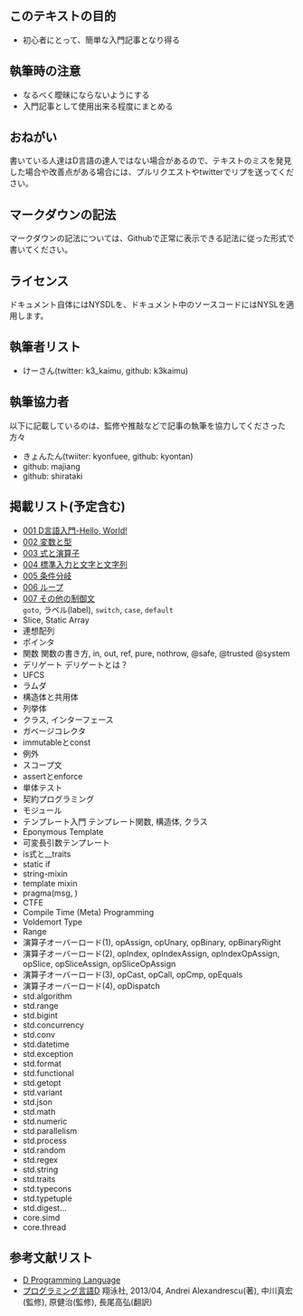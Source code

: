 ## このテキストの目的

* 初心者にとって、簡単な入門記事となり得る  


## 執筆時の注意

* なるべく曖昧にならないようにする  
* 入門記事として使用出来る程度にまとめる  


## おねがい

書いている人達はD言語の達人ではない場合があるので、テキストのミスを発見した場合や改善点がある場合には、プルリクエストやtwitterでリプを送ってください。


## マークダウンの記法

マークダウンの記法については、Githubで正常に表示できる記法に従った形式で書いてください。


## ライセンス

ドキュメント自体にはNYSDLを、ドキュメント中のソースコードにはNYSLを適用します。


## 執筆者リスト

* けーさん(twitter: k3_kaimu, github: k3kaimu)


## 執筆協力者

以下に記載しているのは、監修や推敲などで記事の執筆を協力してくださった方々

* きょんたん(twiiter: kyonfuee, github: kyontan)
* github: majiang
* github: shirataki


## 掲載リスト(予定含む)

* [001 D言語入門-Hello, World!](https://github.com/k3kaimu/d-manual/blob/master/hello_world.md)
* [002 変数と型](https://github.com/k3kaimu/d-manual/blob/master/variable_type.md)
* [003 式と演算子](https://github.com/k3kaimu/d-manual/blob/master/expr_operator.md)
* [004 標準入力と文字と文字列](https://github.com/k3kaimu/d-manual/blob/master/standardinput.md)
* [005 条件分岐](https://github.com/k3kaimu/d-manual/blob/master/if.md)
* [006 ループ](https://github.com/k3kaimu/d-manual/blob/master/loop.md)
* [007 その他の制御文](https://github.com/k3kaimu/d-manual/blob/master/other_statements.md)  
    `goto`, ラベル(label), `switch`, `case`, `default`
* Slice, Static Array
* 連想配列
* ポインタ
* 関数                    関数の書き方, in, out, ref, pure, nothrow, @safe, @trusted @system
* デリゲート                 デリゲートとは？
* UFCS
* ラムダ
* 構造体と共用体
* 列挙体
* クラス, インターフェース
* ガベージコレクタ
* immutableとconst
* 例外
* スコープ文
* assertとenforce
* 単体テスト
* 契約プログラミング
* モジュール
* テンプレート入門          テンプレート関数, 構造体, クラス
* Eponymous Template
* 可変長引数テンプレート
* is式と__traits
* static if
* string-mixin
* template mixin
* pragma(msg, )
* CTFE
* Compile Time (Meta) Programming
* Voldemort Type
* Range
* 演算子オーバーロード(1), opAssign, opUnary, opBinary, opBinaryRight
* 演算子オーバーロード(2), opIndex, opIndexAssign, opIndexOpAssign, opSlice, opSliceAssign, opSliceOpAssign
* 演算子オーバーロード(3), opCast, opCall, opCmp, opEquals
* 演算子オーバーロード(4), opDispatch
* std.algorithm
* std.range
* std.bigint
* std.concurrency
* std.conv
* std.datetime
* std.exception
* std.format
* std.functional
* std.getopt
* std.variant
* std.json
* std.math
* std.numeric
* std.parallelism
* std.process
* std.random
* std.regex
* std.string
* std.traits
* std.typecons
* std.typetuple
* std.digest...
* core.simd
* core.thread

## 参考文献リスト

* [D Programming Language](http://dlang.org/)
* [プログラミング言語D](http://www.amazon.co.jp/%E3%83%97%E3%83%AD%E3%82%B0%E3%83%A9%E3%83%9F%E3%83%B3%E3%82%B0%E8%A8%80%E8%AA%9ED-Andrei-Alexandrescu/dp/4798131105) 翔泳社, 2013/04, Andrei Alexandrescu(著), 中川真宏(監修), 原健治(監修), 長尾高弘(翻訳)
